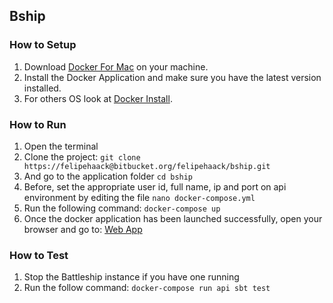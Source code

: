 ## Bship

### How to Setup

1. Download [Docker For Mac](https://docs.docker.com/docker-for-mac/) on your machine.
2. Install the Docker Application and make sure you have the latest version installed.
3. For others OS look at [Docker Install](https://docs.docker.com/compose/install/).


### How to Run

1. Open the terminal
2. Clone the project: ```git clone https://felipehaack@bitbucket.org/felipehaack/bship.git```
3. And go to the application folder ```cd bship```
4. Before, set the appropriate user id, full name, ip and port on api environment by editing the file ```nano docker-compose.yml```
5. Run the following command: ```docker-compose up```
6. Once the docker application has been launched successfully, open your browser and go to: [Web App](http://localhost:8020)

### How to Test

1. Stop the Battleship instance if you have one running
2. Run the follow command: ```docker-compose run api sbt test```